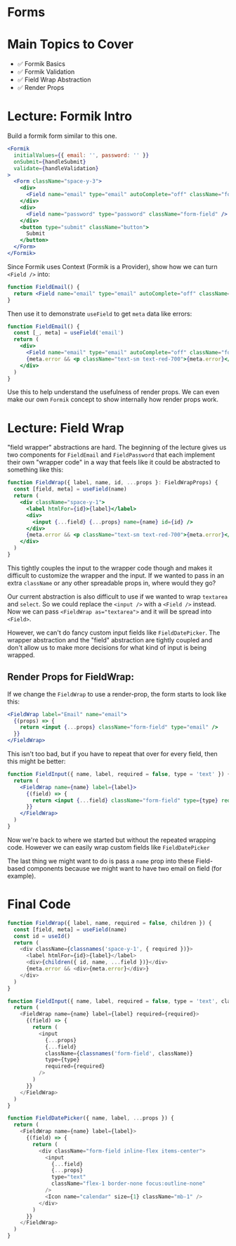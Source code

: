 # Forms

# Main Topics to Cover

- ✅ Formik Basics
- ✅ Formik Validation
- ✅ Field Wrap Abstraction
- ✅ Render Props

# Lecture: Formik Intro

Build a formik form similar to this one.

```jsx
<Formik
  initialValues={{ email: '', password: '' }}
  onSubmit={handleSubmit}
  validate={handleValidation}
>
  <Form className="space-y-3">
    <div>
      <Field name="email" type="email" autoComplete="off" className="form-field" />
    </div>
    <div>
      <Field name="password" type="password" className="form-field" />
    </div>
    <button type="submit" className="button">
      Submit
    </button>
  </Form>
</Formik>
```

Since Formik uses Context (Formik is a Provider), show how we can turn `<Field />` into:

```jsx
function FieldEmail() {
  return <Field name="email" type="email" autoComplete="off" className="form-field" />
}
```

Then use it to demonstrate `useField` to get `meta` data like errors:

```jsx
function FieldEmail() {
  const [_, meta] = useField('email')
  return (
    <div>
      <Field name="email" type="email" autoComplete="off" className="form-field" />
      {meta.error && <p className="text-sm text-red-700">{meta.error}</p>}
    </div>
  )
}
```

Use this to help understand the usefulness of render props. We can even make our own `Formik` concept to show internally how render props work.

# Lecture: Field Wrap

"field wrapper" abstractions are hard. The beginning of the lecture gives us two components for `FieldEmail` and `FieldPassword` that each implement their own "wrapper code" in a way that feels like it could be abstracted to something like this:

```jsx
function FieldWrap({ label, name, id, ...props }: FieldWrapProps) {
  const [field, meta] = useField(name)
  return (
    <div className="space-y-1">
      <label htmlFor={id}>{label}</label>
      <div>
        <input {...field} {...props} name={name} id={id} />
      </div>
      {meta.error && <p className="text-sm text-red-700">{meta.error}</p>}
    </div>
  )
}
```

This tightly couples the input to the wrapper code though and makes it difficult to customize the wrapper and the input. If we wanted to pass in an extra `className` or any other spreadable props in, where would they go?

Our current abstraction is also difficult to use if we wanted to wrap `textarea` and `select`. So we could replace the `<input />` with a `<Field />` instead. Now we can pass `<FieldWrap as="textarea">` and it will be spread into `<Field>`.

However, we can't do fancy custom input fields like `FieldDatePicker`. The wrapper abstraction and the "field" abstraction are tightly coupled and don't allow us to make more decisions for what kind of input is being wrapped.

## Render Props for FieldWrap:

If we change the `FieldWrap` to use a render-prop, the form starts to look like this:

```jsx
<FieldWrap label="Email" name="email">
  {(props) => {
    return <input {...props} className="form-field" type="email" />
  }}
</FieldWrap>
```

This isn't too bad, but if you have to repeat that over for every field, then this might be better:

```jsx
function FieldInput({ name, label, required = false, type = 'text' }) {
  return (
    <FieldWrap name={name} label={label}>
      {(field) => {
        return <input {...field} className="form-field" type={type} required={required} />
      }}
    </FieldWrap>
  )
}
```

Now we're back to where we started but without the repeated wrapping code. However we can easily wrap custom fields like `FieldDatePicker`

The last thing we might want to do is pass a `name` prop into these Field-based components because we might want to have two email on field (for example).

# Final Code

```js
function FieldWrap({ label, name, required = false, children }) {
  const [field, meta] = useField(name)
  const id = useId()
  return (
    <div className={classnames('space-y-1', { required })}>
      <label htmlFor={id}>{label}</label>
      <div>{children({ id, name, ...field })}</div>
      {meta.error && <div>{meta.error}</div>}
    </div>
  )
}

function FieldInput({ name, label, required = false, type = 'text', className, ...props }) {
  return (
    <FieldWrap name={name} label={label} required={required}>
      {(field) => {
        return (
          <input
            {...props}
            {...field}
            className={classnames('form-field', className)}
            type={type}
            required={required}
          />
        )
      }}
    </FieldWrap>
  )
}

function FieldDatePicker({ name, label, ...props }) {
  return (
    <FieldWrap name={name} label={label}>
      {(field) => {
        return (
          <div className="form-field inline-flex items-center">
            <input
              {...field}
              {...props}
              type="text"
              className="flex-1 border-none focus:outline-none"
            />
            <Icon name="calendar" size={1} className="mb-1" />
          </div>
        )
      }}
    </FieldWrap>
  )
}
```

